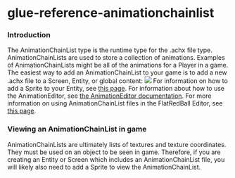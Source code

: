 # glue-reference-animationchainlist

### Introduction

The AnimationChainList type is the runtime type for the .achx file type. AnimationChainLists are used to store a collection of animations. Examples of AnimationChainLists might be all of the animations for a Player in a game. The easiest way to add an AnimationChainList to your game is to add a new .achx file to a Screen, Entity, or global content: [![](../../../../media/2016-01-20\_16\_19\_33.gif)](../../../../media/2016-01-20\_16\_19\_33.gif) For information on how to add a Sprite to your Entity, see [this page](../../../tutorials/glue-tutorials/adding-objects-to-entities.md). For information about how to use the AnimationEditor, see [the AnimationEditor documentation](../../glue-gluevault-component-pages-animationeditor-plugin.md). For more information on using AnimationChainList files in the FlatRedBall Editor, see [this page](../../../tutorials/glue-tutorials/using-animation-chains.md).

### Viewing an AnimationChainList in game

AnimationChainLists are ultimately lists of textures and texture coordinates. They must be used on an object to be seen in game. Therefore, if you are creating an Entity or Screen which includes an AnimationChainList file, you will likely also need to add a Sprite to view the AnimationChainList. &#x20;
